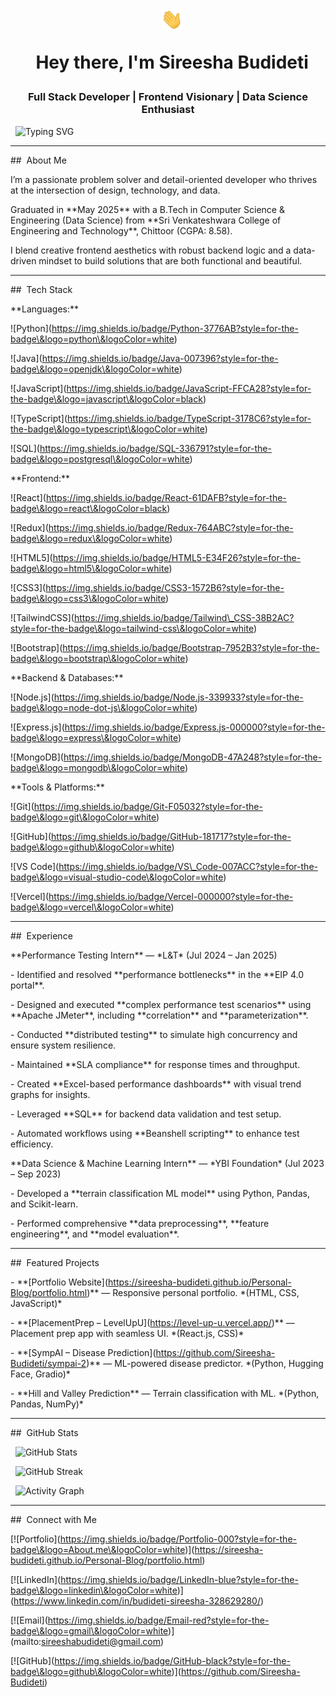 <h1 align="center">

&nbsp; <img src="https://raw.githubusercontent.com/ABSphreak/ABSphreak/master/gifs/Hi.gif" width="35px" />

&nbsp; Hey there, I'm Sireesha Budideti

</h1>



<h3 align="center">Full Stack Developer | Frontend Visionary | Data Science Enthusiast</h3>



<p align="center">

&nbsp; <img src="https://readme-typing-svg.herokuapp.com?font=Fira+Code\&weight=600\&size=22\&pause=1000\&color=F75C7E\&center=true\&vCenter=true\&width=650\&lines=Full+Stack+Developer;Frontend+%26+UI%2FUX+Innovator;Machine+Learning+Explorer;Performance+Testing+Specialist;Lifelong+Learner+%26+Problem+Solver" alt="Typing SVG" />

</p>



---



\## ​ About Me  

I’m a passionate problem solver and detail-oriented developer who thrives at the intersection of design, technology, and data.  

Graduated in \*\*May 2025\*\* with a B.Tech in Computer Science \& Engineering (Data Science) from \*\*Sri Venkateshwara College of Engineering and Technology\*\*, Chittoor (CGPA: 8.58).



I blend creative frontend aesthetics with robust backend logic and a data-driven mindset to build solutions that are both functional and beautiful.



---



\## ​ Tech Stack  



\*\*Languages:\*\*  

!\[Python](https://img.shields.io/badge/Python-3776AB?style=for-the-badge\&logo=python\&logoColor=white)  

!\[Java](https://img.shields.io/badge/Java-007396?style=for-the-badge\&logo=openjdk\&logoColor=white)  

!\[JavaScript](https://img.shields.io/badge/JavaScript-FFCA28?style=for-the-badge\&logo=javascript\&logoColor=black)  

!\[TypeScript](https://img.shields.io/badge/TypeScript-3178C6?style=for-the-badge\&logo=typescript\&logoColor=white)  

!\[SQL](https://img.shields.io/badge/SQL-336791?style=for-the-badge\&logo=postgresql\&logoColor=white)  



\*\*Frontend:\*\*  

!\[React](https://img.shields.io/badge/React-61DAFB?style=for-the-badge\&logo=react\&logoColor=black)  

!\[Redux](https://img.shields.io/badge/Redux-764ABC?style=for-the-badge\&logo=redux\&logoColor=white)  

!\[HTML5](https://img.shields.io/badge/HTML5-E34F26?style=for-the-badge\&logo=html5\&logoColor=white)  

!\[CSS3](https://img.shields.io/badge/CSS3-1572B6?style=for-the-badge\&logo=css3\&logoColor=white)  

!\[TailwindCSS](https://img.shields.io/badge/Tailwind\_CSS-38B2AC?style=for-the-badge\&logo=tailwind-css\&logoColor=white)  

!\[Bootstrap](https://img.shields.io/badge/Bootstrap-7952B3?style=for-the-badge\&logo=bootstrap\&logoColor=white)  



\*\*Backend \& Databases:\*\*  

!\[Node.js](https://img.shields.io/badge/Node.js-339933?style=for-the-badge\&logo=node-dot-js\&logoColor=white)  

!\[Express.js](https://img.shields.io/badge/Express.js-000000?style=for-the-badge\&logo=express\&logoColor=white)  

!\[MongoDB](https://img.shields.io/badge/MongoDB-47A248?style=for-the-badge\&logo=mongodb\&logoColor=white)  



\*\*Tools \& Platforms:\*\*  

!\[Git](https://img.shields.io/badge/Git-F05032?style=for-the-badge\&logo=git\&logoColor=white)  

!\[GitHub](https://img.shields.io/badge/GitHub-181717?style=for-the-badge\&logo=github\&logoColor=white)  

!\[VS Code](https://img.shields.io/badge/VS\_Code-007ACC?style=for-the-badge\&logo=visual-studio-code\&logoColor=white)  

!\[Vercel](https://img.shields.io/badge/Vercel-000000?style=for-the-badge\&logo=vercel\&logoColor=white)  



---



\## ​ Experience  



\*\*Performance Testing Intern\*\* — \*L\&T\* (Jul 2024 – Jan 2025)  

\- Identified and resolved \*\*performance bottlenecks\*\* in the \*\*EIP 4.0 portal\*\*.  

\- Designed and executed \*\*complex performance test scenarios\*\* using \*\*Apache JMeter\*\*, including \*\*correlation\*\* and \*\*parameterization\*\*.  

\- Conducted \*\*distributed testing\*\* to simulate high concurrency and ensure system resilience.  

\- Maintained \*\*SLA compliance\*\* for response times and throughput.  

\- Created \*\*Excel-based performance dashboards\*\* with visual trend graphs for insights.  

\- Leveraged \*\*SQL\*\* for backend data validation and test setup.  

\- Automated workflows using \*\*Beanshell scripting\*\* to enhance test efficiency.



\*\*Data Science \& Machine Learning Intern\*\* — \*YBI Foundation\* (Jul 2023 – Sep 2023)  

\- Developed a \*\*terrain classification ML model\*\* using Python, Pandas, and Scikit-learn.  

\- Performed comprehensive \*\*data preprocessing\*\*, \*\*feature engineering\*\*, and \*\*model evaluation\*\*.



---



\## ​ Featured Projects  



\- \*\*\[Portfolio Website](https://sireesha-budideti.github.io/Personal-Blog/portfolio.html)\*\* — Responsive personal portfolio. \*(HTML, CSS, JavaScript)\*  

\- \*\*\[PlacementPrep – LevelUpU](https://level-up-u.vercel.app/)\*\* — Placement prep app with seamless UI. \*(React.js, CSS)\*  

\- \*\*\[SympAI – Disease Prediction](https://github.com/Sireesha-Budideti/sympai-2)\*\* — ML-powered disease predictor. \*(Python, Hugging Face, Gradio)\*  

\- \*\*Hill and Valley Prediction\*\* — Terrain classification with ML. \*(Python, Pandas, NumPy)\*  



---



\## ​ GitHub Stats  



<p align="center">

&nbsp; <img src="https://github-readme-stats.vercel.app/api?username=Sireesha-Budideti\&show\_icons=true\&theme=radical" height="165" alt="GitHub Stats"/>

&nbsp; <img src="https://github-readme-streak-stats.herokuapp.com/?user=Sireesha-Budideti\&theme=radical" height="165" alt="GitHub Streak"/>

</p>



<p align="center">

&nbsp; <img src="https://github-readme-activity-graph.vercel.app/graph?username=Sireesha-Budideti\&theme=react-dark\&hide\_border=true\&area=true" alt="Activity Graph"/>

</p>



---



\## ​ Connect with Me  



\[!\[Portfolio](https://img.shields.io/badge/Portfolio-000?style=for-the-badge\&logo=About.me\&logoColor=white)](https://sireesha-budideti.github.io/Personal-Blog/portfolio.html)  

\[!\[LinkedIn](https://img.shields.io/badge/LinkedIn-blue?style=for-the-badge\&logo=linkedin\&logoColor=white)](https://www.linkedin.com/in/budideti-sireesha-328629280/)  

\[!\[Email](https://img.shields.io/badge/Email-red?style=for-the-badge\&logo=gmail\&logoColor=white)](mailto:sireeshabudideti@gmail.com)  

\[!\[GitHub](https://img.shields.io/badge/GitHub-black?style=for-the-badge\&logo=github\&logoColor=white)](https://github.com/Sireesha-Budideti)  



